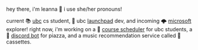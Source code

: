 hey there, i'm leanna 👋 i use she/her pronouns!

current 📚 [ubc](https://www.ubc.ca/) cs student, 🚀 ubc [launchpad](https://ubclaunchpad.com/) dev, and incoming 🌩 [microsoft](https://github.com/microsoft) explorer! right now, i'm working on a 📅 [course scheduler](https://github.com/ubclaunchpad/life-at-ubc) for ubc students, a 🤖 [discord bot](https://github.com/Person314159/cs221bot) for piazza, 
and a music recommendation service called 📼 cassettes.

<!-- [![](https://github-readme-stats.vercel.app/api?username=resurreccionl)](https://github.com/anuraghazra/github-readme-stats)
 - 🔭 I’m currently working on: Cassettes
- 🌱 I’m currently learning ...  -->
